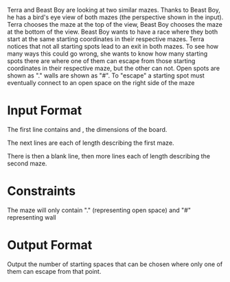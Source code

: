 Terra and Beast Boy are looking at two similar mazes. Thanks to Beast Boy, he has a bird's eye view of both mazes (the perspective shown in the input). Terra chooses the maze at the top of the view, Beast Boy chooses the maze at the bottom of the view. Beast Boy wants to have a race where they both start at the same starting coordinates in their respective mazes. Terra notices that not all starting spots lead to an exit in both mazes. To see how many ways this could go wrong, she wants to know how many starting spots there are where one of them can escape from those starting coordinates in their respective maze, but the other can not. Open spots are shown as "." walls are shown as "#". To "escape" a starting spot must eventually connect to an open space on the right side of the maze

# Input Format

The first line contains  and , the dimensions of the board.

The next  lines are each of length  describing the first maze.

There is then a blank line, then  more lines each of length  describing the second maze.

# Constraints

The maze will only contain "." (representing open space) and "#" representing wall

# Output Format

Output the number of starting spaces that can be chosen where only one of them can escape from that point.